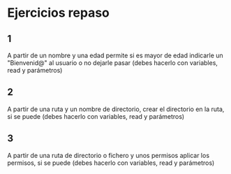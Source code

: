 # Ejercicios repaso

## 1

A partir de un nombre y una edad permite si es mayor de edad indicarle un "Bienvenid@" al usuario o no dejarle pasar (debes hacerlo con variables, read y parámetros)

## 2

A partir de una ruta y un nombre de directorio, crear el directorio en la ruta, si se puede (debes hacerlo con variables, read y parámetros)

## 3

A partir de una ruta de directorio o fichero y unos permisos aplicar los permisos, si se puede (debes hacerlo con variables, read y parámetros)
